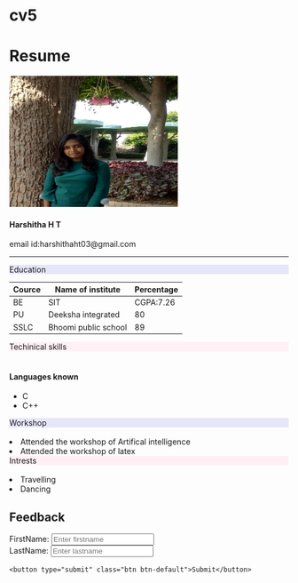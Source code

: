 # cv5

<html lang="en">
<head>
  <title>Bootstrap Example</title>
  <meta charset="utf-8">
  <meta name="viewport" content="width=device-width, initial-scale=1">
  <link rel="stylesheet" href="https://maxcdn.bootstrapcdn.com/bootstrap/3.4.0/css/bootstrap.min.css">
  <script src="https://ajax.googleapis.com/ajax/libs/jquery/3.4.0/jquery.min.js"></script>
  <script src="https://maxcdn.bootstrapcdn.com/bootstrap/3.4.0/js/bootstrap.min.js"></script>
</head>
<body>
  
<div class="container">
  <h1>Resume</h1>
  
</div>

<div class="media">
    <div class="media-left">
      <img src="harshitha.jpg" class="img-rounded" alt="Harshitha's profile pic" width="304" height="236"> 
    </div>
    <div class="media-body">
      <h4 class="media-heading">Harshitha H T</h4>
      <p>email id:harshithaht03@gmail.com</p>
    </div>
  </div>
  <hr>


<div class="container">
        
  
</div>

<div class="container-fluid">
  <div class="row">
    <div class="col-sm-4" style="background-color:lavender;">Education</div>

<div class="container">
            
  <table class="table table-bordered">
    <thead>
      <tr>
        <th>Cource</th>
        <th>Name of institute</th>
        <th>Percentage</th>
      </tr>
    </thead>
    <tbody>
      <tr>
        <td>BE</td>
        <td>SIT</td>
        <td>CGPA:7.26</td>
      </tr>
      <tr>
        <td>PU</td>
        <td>Deeksha integrated</td>
        <td>80</td>
      </tr>
      <tr>
        <td>SSLC</td>
        <td>Bhoomi public school</td>
        <td>89</td>
      </tr>
    </tbody>
  </table>
</div>
    <div class="col-sm-4" style="background-color:lavenderblush;">Techinical skills</div>


<div class="container">
	<br>
  <h4>Languages known</h4>
  
  <ul class="list-group">
    <li class="list-group-item">C <span class="badge"></li>
    <li class="list-group-item">C++ <span class="badge"></li>
    
  </ul>
</div>
    <div class="col-sm-4" style="background-color:lavender;"> Workshop </div>
<br>
<li>Attended the workshop of Artifical intelligence </li>
<li>Attended the workshop of latex </li>


  </div>
</div>

<div class="col-sm-4" style="background-color:lavenderblush;"> Intrests </div>
<br>
<li>Travelling</li>
<li>Dancing</li>


<div class="container">
  <h2>Feedback </h2>
  <form action="/action_page.php">
    <div class="form-group">
      <label for="firstname">FirstName:</label>
      <input type="firsname" class="form-control" id="firstname" placeholder="Enter firstname" name="firstname">
    </div>
    <div class="form-group">
      <label for="pwd">LastName:</label>
      <input type="lastname" class="form-control" id="lastname" placeholder="Enter lastname" name="lastname">
    </div>
    
    <button type="submit" class="btn btn-default">Submit</button>
  </form>
</div>

</body>
</html>


